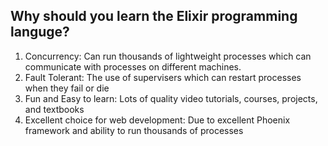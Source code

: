 ## Why should you learn the Elixir programming languge?
1. Concurrency: Can run thousands of lightweight processes which can communicate with processes on different machines.
2. Fault Tolerant: The use of supervisers which can restart processes when they fail or die
3. Fun and Easy to learn: Lots of quality video tutorials, courses, projects, and textbooks
4. Excellent choice for web development: Due to excellent Phoenix framework and ability to run thousands of processes
